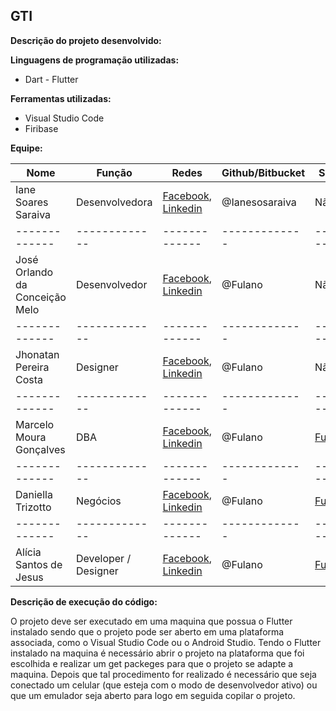 ## GTI
**Descrição do projeto desenvolvido:** 

**Linguagens de programação utilizadas:**
- Dart - Flutter

**Ferramentas utilizadas:**
- Visual Studio Code
- Firibase

**Equipe:**

| Nome | Função | Redes | Github/Bitbucket | Site pessoal |
| ------------- | ------------- | ------------- | ------------- | ------------- | 
|  Iane Soares Saraiva  | Desenvolvedora | [Facebook](https://www.facebook.com/iane.soares.144), [Linkedin](https://www.linkedin.com/in/iane-soares-saraiva-600584196/) | @Ianesosaraiva | Não possui |
| ------------- | ------------- | ------------- | ------------- | ------------- |
|  José Orlando da Conceição Melo  | Desenvolvedor  | [Facebook](https://www.facebook.com/MPBA), [Linkedin](https://br.linkedin.com/pub/MPBA) | @Fulano | Não Possui |
| ------------- | ------------- | ------------- | ------------- | ------------- | 
|  Jhonatan Pereira Costa  | Designer  | [Facebook](https://www.facebook.com/MPBA), [Linkedin](https://br.linkedin.com/pub/MPBA) | @Fulano | Não Possui |
| ------------- | ------------- | ------------- | ------------- | ------------- | 
|  Marcelo Moura Gonçalves  | DBA  | [Facebook](https://www.facebook.com/MPBA), [Linkedin](https://br.linkedin.com/pub/MPBA) | @Fulano | [Fulano.com.br](http://https://mpba.mp.br/) |
| ------------- | ------------- | ------------- | ------------- | ------------- | 
|  Daniella Trizotto | Negócios  | [Facebook](https://www.facebook.com/MPBA), [Linkedin](https://br.linkedin.com/pub/MPBA) | @Fulano | [Fulano.com.br](http://https://mpba.mp.br/) |
| ------------- | ------------- | ------------- | ------------- | ------------- | 
|  Alícia Santos de Jesus  | Developer / Designer  | [Facebook](https://www.facebook.com/MPBA), [Linkedin](https://br.linkedin.com/pub/MPBA) | @Fulano | [Fulano.com.br](http://https://mpba.mp.br/) | 

**Descrição de execução do código:** 

O projeto deve ser executado em uma maquina que possua o Flutter instalado sendo que o projeto pode ser aberto em uma plataforma associada, como o Visual Studio Code ou o Android Studio.
Tendo o Flutter instalado na maquina é necessário abrir o projeto na plataforma que foi escolhida e realizar um get packeges para que o projeto se adapte a maquina. Depois que tal procedimento for realizado é necessário que seja conectado um celular (que esteja com o modo de desenvolvedor ativo) ou que um emulador seja aberto para logo em seguida copilar o projeto.
